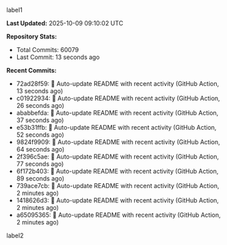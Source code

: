 
label1 
<!-- ACTIVITY_START -->
**Last Updated:** 2025-10-09 09:10:02 UTC

**Repository Stats:**
- Total Commits: 60079
- Last Commit: 13 seconds ago

**Recent Commits:**
- 72ad28f59: 🤖 Auto-update README with recent activity (GitHub Action, 13 seconds ago)
- c01922934: 🤖 Auto-update README with recent activity (GitHub Action, 26 seconds ago)
- ababbefda: 🤖 Auto-update README with recent activity (GitHub Action, 37 seconds ago)
- e53b31ffb: 🤖 Auto-update README with recent activity (GitHub Action, 52 seconds ago)
- 9824f9909: 🤖 Auto-update README with recent activity (GitHub Action, 64 seconds ago)
- 2f396c5ae: 🤖 Auto-update README with recent activity (GitHub Action, 77 seconds ago)
- 6f172b403: 🤖 Auto-update README with recent activity (GitHub Action, 89 seconds ago)
- 739ace7cb: 🤖 Auto-update README with recent activity (GitHub Action, 2 minutes ago)
- 1418626d3: 🤖 Auto-update README with recent activity (GitHub Action, 2 minutes ago)
- a65095365: 🤖 Auto-update README with recent activity (GitHub Action, 2 minutes ago)
<!-- ACTIVITY_END -->

label2
